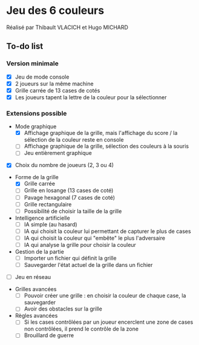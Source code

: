 # Jeu des 6 couleurs

Réalisé par Thibault VLACICH et Hugo MICHARD

## To-do list

### Version minimale
- [x] Jeu de mode console
- [x] 2 joueurs sur la même machine
- [x] Grille carrée de 13 cases de cotés
- [x] Les joueurs tapent la lettre de la couleur pour la sélectionner

### Extensions possible
- Mode graphique
  - [x] Affichage graphique de la grille, mais l'affichage du score / la sélection de la couleur reste en console
  - [ ] Affichage graphique de la grille, sélection des couleurs à la souris
  - [ ] Jeu entièrement graphique
- [x] Choix du nombre de joueurs (2, 3 ou 4)
- Forme de la grille
  - [x] Grille carrée
  - [ ] Grille en losange (13 cases de coté)
  - [ ] Pavage hexagonal (7 cases de coté)
  - [ ] Grille rectangulaire
  - [ ] Possibilité de choisir la taille de la grille
- Intelligence artificielle
  - [ ] IA simple (au hasard)
  - [ ] IA qui choisit la couleur lui permettant de capturer le plus de cases
  - [ ] IA qui choisit la couleur qui "embête" le plus l'adversaire
  - [ ] IA qui analyse la grille pour choisir la couleur
- Gestion de la partie
  - [ ] Importer un fichier qui définit la grille
  - [ ] Sauvegarder l'état actuel de la grille dans un fichier
- [ ] Jeu en réseau
- Grilles avancées
  - [ ] Pouvoir créer une grille : en choisir la couleur de chaque case, la sauvegarder
  - [ ] Avoir des obstacles sur la grille
- Règles avancées
  - [ ] Si les cases contrôlées par un joueur encerclent une zone de cases non contrôlées, il prend le contrôle de la zone
  - [ ] Brouillard de guerre
